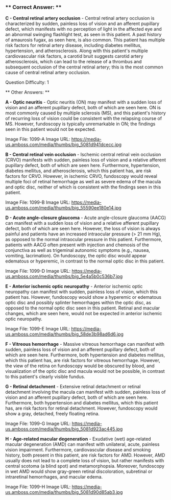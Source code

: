 ### ** Correct Answer: **

**C - Central retinal artery occlusion** - Central retinal artery occlusion is characterized by sudden, painless loss of vision and an afferent pupillary defect, which manifests with no perception of light in the affected eye and an abnormal swinging flashlight test, as seen in this patient. A past history of amaurosis fugax, as seen here, is also common. This patient has multiple risk factors for retinal artery disease, including diabetes mellitus, hypertension, and atherosclerosis. Along with this patient's multiple cardiovascular risk factors, a carotid bruit suggests carotid artery atherosclerosis, which can lead to the release of a thrombus and subsequent occlusion of the central retinal artery; this is the most common cause of central retinal artery occlusion.

Question Difficulty: 1

** Other Answers: **

**A - Optic neuritis** - Optic neuritis (ON) may manifest with a sudden loss of vision and an afferent pupillary defect, both of which are seen here. ON is most commonly caused by multiple sclerosis (MS), and this patient's history of recurring loss of vision could be consistent with the relapsing course of MS. However, fundoscopy is typically unremarkable in ON; the findings seen in this patient would not be expected.

Image File: 1099-A
Image URL: https://media-us.amboss.com/media/thumbs/big_5081d941dcecc.jpg

**B - Central retinal vein occlusion** - Ischemic central retinal vein occlusion (CRVO) manifests with sudden, painless loss of vision and a relative afferent pupillary defect, both of which are seen here. Furthermore, hypertension, diabetes mellitus, and atherosclerosis, which this patient has, are risk factors for CRVO. However, in ischemic CRVO, fundoscopy would reveal multiple foci of retinal hemorrhage as well as severe edema of the macula and optic disc, neither of which is consistent with the findings seen in this patient.

Image File: 1099-B
Image URL: https://media-us.amboss.com/media/thumbs/big_55590ee180e14.jpg

**D - Acute angle-closure glaucoma** - Acute angle-closure glaucoma (AACG) can manifest with a sudden loss of vision and a relative afferent pupillary defect, both of which are seen here. However, the loss of vision is always painful and patients have an increased intraocular pressure (> 21 mm Hg), as opposed to the normal intraocular pressure in this patient. Furthermore, patients with AACG often present with injection and chemosis of the conjunctiva as well as trigeminal autonomic symptoms (e.g., nausea, vomiting, lacrimation). On fundoscopy, the optic disc would appear edematous or hyperemic, in contrast to the normal optic disc in this patient.

Image File: 1099-D
Image URL: https://media-us.amboss.com/media/thumbs/big_5e4a5b0c536b7.jpg

**E - Anterior ischemic optic neuropathy** - Anterior ischemic optic neuropathy can manifest with sudden, painless loss of vision, which this patient has. However, fundoscopy would show a hyperemic or edematous optic disc and possibly splinter hemorrhages within the optic disc, as opposed to the normal optic disc seen in this patient. Retinal and macular changes, which are seen here, would not be expected in anterior ischemic optic neuropathy.

Image File: 1099-E
Image URL: https://media-us.amboss.com/media/thumbs/big_58de3b98ad6d6.jpg

**F - Vitreous hemorrhage** - Massive vitreous hemorrhage can manifest with sudden, painless loss of vision and an afferent pupillary defect, both of which are seen here. Furthermore, both hypertension and diabetes mellitus, which this patient has, are risk factors for vitreous hemorrhage. However, the view of the retina on fundoscopy would be obscured by blood, and visualization of the optic disc and macula would not be possible, in contrast to this patient's clearly visible fundus.

**G - Retinal detachment** - Extensive retinal detachment or retinal detachment involving the macula can manifest with sudden, painless loss of vision and an afferent pupillary defect, both of which are seen here. Furthermore, both hypertension and diabetes mellitus, which this patient has, are risk factors for retinal detachment. However, fundoscopy would show a gray, detached, freely floating retina.

Image File: 1099-G
Image URL: https://media-us.amboss.com/media/thumbs/big_5081d923ac445.jpg

**H - Age-related macular degeneration** - Exudative (wet) age-related macular degeneration (AMD) can manifest with unilateral, acute, painless vision impairment. Furthermore, cardiovascular disease and smoking history, both present in this patient, are risk factors for AMD. However, AMD usually does not lead to a complete loss of vision, but rather manifests with central scotoma (a blind spot) and metamorphopsia. Moreover, fundoscopy in wet AMD would show gray-green retinal discoloration, subretinal or intraretinal hemorrhages, and macular edema.

Image File: 1099-H
Image URL: https://media-us.amboss.com/media/thumbs/big_5081d90d85ab3.jpg

